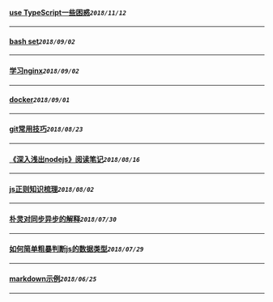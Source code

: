 #### [use TypeScript一些困惑](/blog/typeScriptNote.md)_`2018/11/12`_
*****
#### [bash set](/blog/bashSet.md)_`2018/09/02`_
*****
#### [学习nginx](/blog/nginxNote.md)_`2018/09/02`_
*****
#### [docker](/blog/useDocker.md)_`2018/09/01`_
*****
#### [git常用技巧](/blog/gitSkill.md)_`2018/08/23`_
*****
#### [《深入浅出nodejs》阅读笔记](/blog/nodejsStudyNote.md)_`2018/08/16`_
*****
#### [js正则知识梳理](/blog/regExpCombing.md)_`2018/08/02`_
*****
#### [朴灵对同步异步的解释](/blog/jsRunRule.md)_`2018/07/30`_
*****
#### [如何简单粗暴判断js的数据类型](/blog/judgeDataType.md)_`2018/07/29`_
*****
#### [markdown示例](/blog/markDownExample.md)_`2018/06/25`_
*****